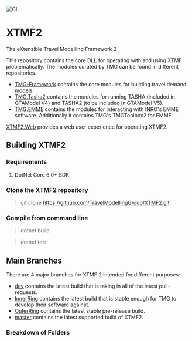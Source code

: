 
![CI](https://github.com/TravelModellingGroup/XTMF2/workflows/CI/badge.svg?branch=dev)

# XTMF2
The eXtensible Travel Modelling Framework 2

This repository contains the core DLL for operating with and using XTMF problematically.
The modules curated by TMG can be found in different repositories.
* [TMG-Framework](https://github.com/TravelModellingGroup/TMG-Framework) contains
the core modules for building travel demand models.
* [TMG.Tasha2](https://github.com/TravelModellingGroup/TMG.Tasha2) contains the modules for
running TASHA (included in GTAModel V4) and TASHA2 (to be included in GTAModel V5).
* [TMG.EMME](https://github.com/TravelModellingGroup/TMG.EMME) contains the modules
for interacting with INRO's EMME software.  Additionally it contains TMG's TMGToolbox2 for EMME.

[XTMF2.Web](https://github.com/TravelModellingGroup/XTMF2.Web) provides a web user experience for
operating XTMF2.

## Building XTMF2

### Requirements

1. DotNet Core 6.0+ SDK

### Clone the XTMF2 repository

> git clone https://github.com/TravelModellingGroup/XTMF2.git

### Compile from command line

> dotnet build

> dotnet test


## Main Branches

There are 4 major branches for XTMF 2 intended for different purposes:
* [dev](https://github.com/TravelModellingGroup/XTMF2/tree/dev) contains the latest build that is
taking in all of the latest pull-requests.
* [InnerRing](https://github.com/TravelModellingGroup/XTMF2/tree/InnerRing) contains the latest
build that is stable enough for TMG to develop their software against.
* [OuterRing](https://github.com/TravelModellingGroup/XTMF2/tree/OuterRing) contains the latest
stable pre-release build.
* [master](https://github.com/TravelModellingGroup/XTMF2/tree/master) contains the latest
supported build of XTMF2.

### Breakdown of Folders